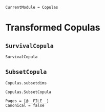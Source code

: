 ```@meta
CurrentModule = Copulas
```

# Transformed Copulas

## `SurvivalCopula`

```@docs
SurvivalCopula
```

## `SubsetCopula`

```@docs
Copulas.subsetdims
```

```@docs
Copulas.SubsetCopula
```

```@bibliography
Pages = [@__FILE__]
Canonical = false
```